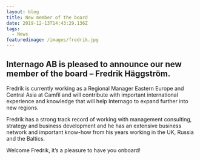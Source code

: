 ```yaml
---
layout: blog
title: New member of the board
date: 2019-12-13T14:43:29.136Z
tags:
  - News
featuredimage: /images/fredrik.jpg
---
```

## Internago AB is pleased to announce our new member of the board – Fredrik Häggström.


Fredrik is currently working as a Regional Manager Eastern Europe and Central Asia at Camfil and will contribute with important international experience and knowledge that will help Internago to expand further into new regions.



Fredrik has a strong track record of working with management consulting, strategy and business development and he has an extensive business network and important know-how from his years working in the UK, Russia and the Baltics.




Welcome Fredrik, it’s a pleasure to have you onboard!